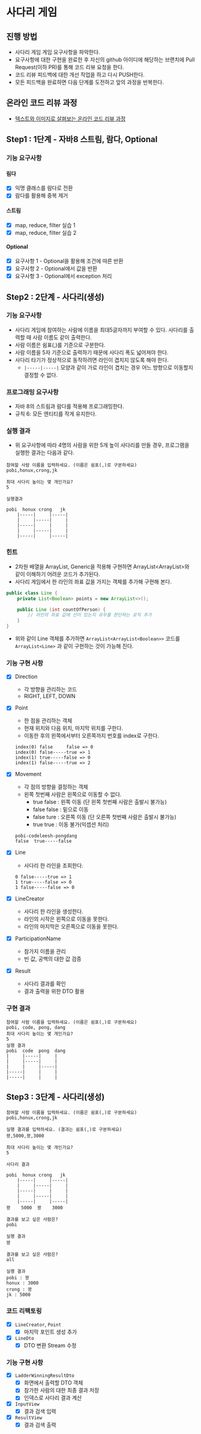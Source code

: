 # 사다리 게임
## 진행 방법
* 사다리 게임 게임 요구사항을 파악한다.
* 요구사항에 대한 구현을 완료한 후 자신의 github 아이디에 해당하는 브랜치에 Pull Request(이하 PR)를 통해 코드 리뷰 요청을 한다.
* 코드 리뷰 피드백에 대한 개선 작업을 하고 다시 PUSH한다.
* 모든 피드백을 완료하면 다음 단계를 도전하고 앞의 과정을 반복한다.

## 온라인 코드 리뷰 과정
* [텍스트와 이미지로 살펴보는 온라인 코드 리뷰 과정](https://github.com/nextstep-step/nextstep-docs/tree/master/codereview)

## Step1 : 1단계 - 자바8 스트림, 람다, Optional

### 기능 요구사항

#### 림다

- [X] 익명 클래스를 람다로 전환
- [X] 람다를 활용해 중복 제거

#### 스트림

- [X] map, reduce, filter 실습 1
- [X] map, reduce, filter 실습 2

#### Optional

- [X] 요구사항 1 - Optional을 활용해 조건에 따른 반환
- [X] 요구사항 2 - Optional에서 값을 반환
- [X] 요구사항 3 - Optional에서 exception 처리

## Step2 : 2단계 - 사다리(생성)

### 기능 요구사항

- 사다리 게임에 참여하는 사람에 이름을 최대5글자까지 부여할 수 있다. 사다리를 출력할 때 사람 이름도 같이 출력한다.
- 사람 이름은 쉼표(,)를 기준으로 구분한다.
- 사람 이름을 5자 기준으로 출력하기 때문에 사다리 폭도 넓어져야 한다.
- 사다리 타기가 정상적으로 동작하려면 라인이 겹치지 않도록 해야 한다.
  - `|-----|-----|` 모양과 같이 가로 라인이 겹치는 경우 어느 방향으로 이동할지 결정할 수 없다.

### 프로그래밍 요구사항

- 자바 8의 스트림과 람다를 적용해 프로그래밍한다.
- 규칙 6: 모든 엔티티를 작게 유지한다.

### 실행 결과

- 위 요구사항에 따라 4명의 사람을 위한 5개 높이 사다리를 만들 경우, 프로그램을 실행한 결과는 다음과 같다.

```text
참여할 사람 이름을 입력하세요. (이름은 쉼표(,)로 구분하세요)
pobi,honux,crong,jk

최대 사다리 높이는 몇 개인가요?
5

실행결과

pobi  honux crong   jk
    |-----|     |-----|
    |     |-----|     |
    |-----|     |     |
    |     |-----|     |
    |-----|     |-----|
```

### 힌트

- 2차원 배열을 ArrayList, Generic을 적용해 구현하면 ArrayList<ArrayList<Boolean>>와 같이 이해하기 어려운 코드가 추가된다.
- 사다리 게임에서 한 라인의 좌표 값을 가지는 객체를 추가해 구현해 본다.

```java
public class Line {
    private List<Boolean> points = new ArrayList<>();

    public Line (int countOfPerson) {
        // 라인의 좌표 값에 선이 있는지 유무를 판단하는 로직 추가
    }
}
```
- 위와 같이 Line 객체를 추가하면 `ArrayList<ArrayList<Boolean>>` 코드를 `ArrayList<Line>` 과 같이 구현하는 것이 가능해 진다.

### 기능 구현 사항

- [X] Direction
  - 각 방향을 관리하는 코드
  - RIGHT, LEFT, DOWN

- [X] Point
  - 한 점을 관리하는 객체
  - 현재 위치와 다음 위치, 마지막 위치를 구한다.
  - 이동한 후의 왼쪽에서부터 오른쪽까지 번호를 index로 구한다.

  ```text
  index(0) false     false => 0
  index(0) false-----true => 1
  index(1) true-----false => 0
  index(1) false-----true => 2
  ```

- [X] Movement
  - 각 점의 방향을 결정하는 객체
  - 왼쪽 첫번째 사람은 왼쪽으로 이동할 수 없다.
    - true false   : 왼쪽 이동 (단 왼쪽 첫번째 사람은 출발시 불가능)
    - false false  : 밑으로 이동
    - false ture   : 오른쪽 이동 (단 오른쪽 첫번째 사람은 출발시 불가능)
    - true true    : 이동 불가(익셉션 처리)

  ```text
  pobi-codeleesh-pongdang
  false  true-----false
  ```

- [X] Line 
  - 사다리 한 라인을 조회한다.

  ```text
  0 false-----true => 1
  1 true-----false => 0
  1 false-----false => 0
  ```

- [X] LineCreator
  - 사다리 한 라인을 생성한다.
  - 라인의 시작은 왼쪽으로 이동을 못한다.
  - 라인의 마지막은 오른쪽으로 이동을 못한다.

- [X] ParticipationName
  - 참가지 이름을 관리
  - 빈 값, 공백의 대한 값 검증

- [X] Result
  - 사다리 결과를 확인
  - 결과 출력을 위한 DTO 활용

### 구현 결과

```text
참여할 사람 이름을 입력하세요. (이름은 쉼표(,)로 구분하세요)
pobi, code, pong, dang
최대 사다리 높이는 몇 개인가요?
5
실행 결과
pobi  code  pong  dang 
|     |-----|     |
|     |-----|     |
|     |     |-----|
|-----|     |     |
|-----|     |     |
```

## Step3 : 3단계 - 사다리(생성)

```text
참여할 사람 이름을 입력하세요. (이름은 쉼표(,)로 구분하세요)
pobi,honux,crong,jk

실행 결과를 입력하세요. (결과는 쉼표(,)로 구분하세요)
꽝,5000,꽝,3000

최대 사다리 높이는 몇 개인가요?
5

사다리 결과

pobi  honux crong   jk
    |-----|     |-----|
    |     |-----|     |
    |-----|     |     |
    |     |-----|     |
    |-----|     |-----|
꽝    5000  꽝    3000

결과를 보고 싶은 사람은?
pobi

실행 결과
꽝

결과를 보고 싶은 사람은?
all

실행 결과
pobi : 꽝
honux : 3000
crong : 꽝
jk : 5000
```

### 코드 리팩토링

- [X] `LineCreator`, `Point` 
  - [X] 마지막 포인트 생성 추가
- [X] `LineDto`
  - [X] DTO 변환 Stream 수정

### 기능 구현 사항

- [X] `LadderWinningResultDto`
  - [X] 화면에서 출력할 DTO 객체
  - [X] 참가한 사람의 대한 최종 결과 저장
  - [X] 인덱스로 사다리 결과 계산
- [X] `InputView`
  - [X] 결과 검색 입력 
- [X] `ResultView`
  - [X] 결과 검색 출력